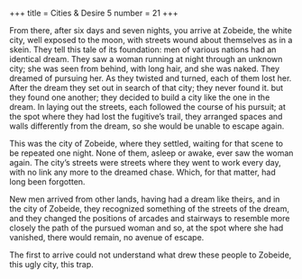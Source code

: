 +++
title = Cities & Desire 5
number = 21
+++

From there, after six days and seven nights, you arrive at Zobeide, the white city, well exposed to the moon, with streets wound about themselves as in a skein. They tell this tale of its foundation: men of various nations had an identical dream. They saw a woman running at night through an unknown city; she was seen from behind, with long hair, and she was naked. They dreamed of pursuing her. As they twisted and turned, each of them lost her. After the dream they set out in search of that city; they never found it. but they found one another; they decided to build a city like the one in the dream. In laying out the streets, each followed the course of his pursuit; at the spot where they had lost the fugitive’s trail, they arranged spaces and walls differently from the dream, so she would be unable to escape again.

This was the city of Zobeide, where they settled, waiting for that scene to be repeated one night. None of them, asleep or awake, ever saw the woman again. The city’s streets were streets where they went to work every day, with no link any more to the dreamed chase. Which, for that matter, had long been forgotten.

New men arrived from other lands, having had a dream like theirs, and in the city of Zobeide, they recognized something of the streets of the dream, and they changed the positions of arcades and stairways to resemble more closely the path of the pursued woman and so, at the spot where she had vanished, there would remain, no avenue of escape.

The first to arrive could not understand what drew these people to Zobeide, this ugly city, this trap.